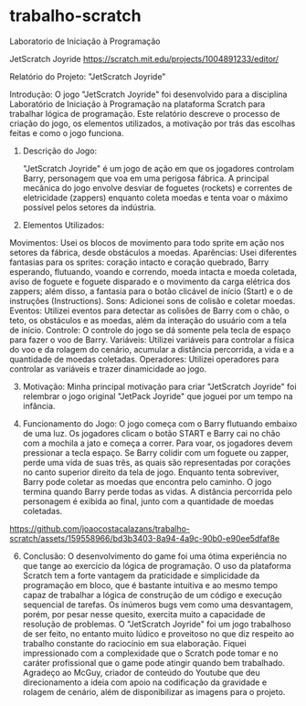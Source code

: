 # trabalho-scratch

Laboratorio de Iniciação à Programação

JetScratch Joyride
https://scratch.mit.edu/projects/1004891233/editor/

Relatório do Projeto: "JetScratch Joyride"

Introdução:
O jogo "JetScratch Joyride" foi desenvolvido para a disciplina Laboratório de Iniciação à Programação na plataforma Scratch para trabalhar lógica de programação. Este relatório descreve o processo de criação do jogo, os elementos utilizados, a motivação por trás das escolhas feitas e como o jogo funciona.

1. Descrição do Jogo:

   "JetScratch Joyride" é um jogo de ação em que os jogadores controlam Barry, personagem que voa em uma perigosa fábrica. A principal mecânica do jogo envolve desviar  de foguetes (rockets) e correntes de eletricidade (zappers) enquanto coleta moedas e tenta voar o máximo possível pelos setores da indústria.

2. Elementos Utilizados:

Movimentos: Usei os blocos de movimento para todo sprite em ação nos setores da fábrica, desde obstáculos a moedas.
Aparências: Usei diferentes fantasias para os sprites: coração intacto e coração quebrado, Barry esperando, flutuando, voando e correndo, moeda intacta e moeda coletada, aviso de foguete e foguete disparado e o movimento da carga elétrica dos zappers; além disso, a fantasia para o botão clicável de início (Start) e o de instruções (Instructions).
Sons: Adicionei sons de colisão e coletar moedas.
Eventos: Utilizei eventos para detectar as colisões de Barry com o chão, o teto, os obstáculos e as moedas, além da interação do usuário com a tela de início.
Controle: O controle do jogo se dá somente pela tecla de espaço para fazer o voo de Barry.
Variáveis: Utilizei variáveis para controlar a física do voo e da rolagem do cenário, acumular a distância percorrida, a vida e a quantidade de moedas coletadas.
Operadores: Utilizei operadores para controlar as variáveis e trazer dinamicidade ao jogo.

3. Motivação:
   Minha principal motivação para criar "JetScratch Joyride" foi relembrar o jogo original "JetPack Joyride" que joguei por um tempo na infância.

4. Funcionamento do Jogo:
   O jogo começa com o Barry flutuando embaixo de uma luz. Os jogadores clicam o botão START e Barry cai no chão com a mochila  a jato e começa a correr. Para voar, os jogadores devem pressionar a tecla espaço. Se Barry colidir com um foguete ou zapper, perde uma vida de suas três, as quais são representadas por corações no canto superior direito da tela de jogo. Enquanto tenta sobreviver, Barry pode coletar as moedas que encontra pelo caminho. O jogo termina quando Barry perde todas as vidas. A distância percorrida pelo personagem é exibida ao final, junto com a quantidade de moedas coletadas.

https://github.com/joaocostacalazans/trabalho-scratch/assets/159558966/bd3b3403-8a94-4a9c-90b0-e90ee5dfaf8e

6. Conclusão:
   O desenvolvimento do game foi uma ótima experiência no que tange ao exercício da lógica de programação. O uso da plataforma Scratch tem a forte vantagem da praticidade e simplicidade da programação em bloco, que é bastante intuitiva e ao mesmo tempo capaz de trabalhar a lógica de construção de um código e execução sequencial de tarefas. Os inúmeros bugs vem como uma desvantagem, porém, por pesar nesse quesito, exercita muito a capacidade de resolução de problemas. O "JetScratch Joyride" foi um jogo trabalhoso de ser feito, no entanto muito lúdico e proveitoso no que diz respeito ao trabalho constante do raciocínio em sua elaboração. Fiquei impressionado com a complexidade que o Scratch pode tomar e no caráter profissional que o game pode atingir quando bem trabalhado. Agradeço ao McGuy, criador de conteúdo do Youtube que deu direcionamento a ideia com apoio na codificação da gravidade e rolagem de cenário, além de disponibilizar as imagens para o projeto.
